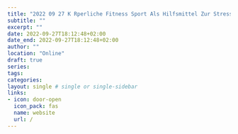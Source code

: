 ```yaml
---
title: "2022 09 27 K Rperliche Fitness Sport Als Hilfsmittel Zur Stressbew Ltigung Im Arbeitsalltag"
subtitle: ""
excerpt: ""
date: 2022-09-27T18:12:48+02:00
date_end: 2022-09-27T18:12:48+02:00
author: ""
location: "Online"
draft: true
series:
tags:
categories:
layout: single # single or single-sidebar
links:
- icon: door-open
  icon_pack: fas
  name: website
  url: /
---
```

